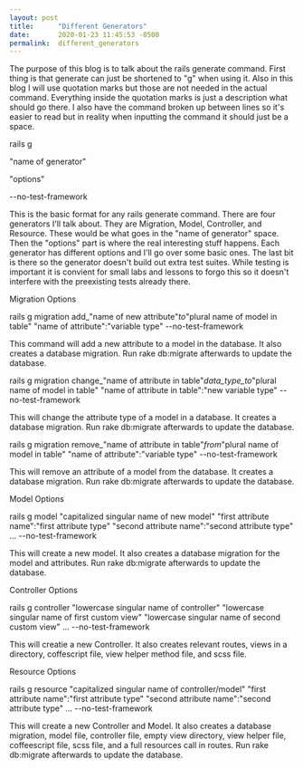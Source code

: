 ```yaml
---
layout: post
title:      "Different Generators"
date:       2020-01-23 11:45:53 -0500
permalink:  different_generators
---
```


The purpose of this blog is to talk about the rails generate command. First thing is that generate can just be shortened to "g" when using it. Also in this blog I will use quotation marks but those are not needed in the actual command. Everything inside the quotation marks is just a description what should go there. I also have the command broken up between lines so it's easier to read but in reality when inputting the command it should just be a space.

rails g

"name of generator"

"options"

--no-test-framework

This is the basic format for any rails generate command. There are four generators I'll talk about. They are Migration, Model, Controller, and Resource. These would be what goes in the "name of generator" space. Then the "options" part is where the real interesting stuff happens. Each generator has different options and I'll go over some basic ones. The last bit is there so the generator doesn't build out extra test suites. While testing is important it is convient for small labs and lessons to forgo this so it doesn't interfere with the preexisting tests already there.


Migration Options

rails g migration
add_"name of new attribute"_to_"plural name of model in table"
"name of attribute":"variable type"
--no-test-framework

This command will add a new attribute to a model in the database. It also creates a database migration. Run rake db:migrate afterwards to update the database.


rails g migration
change_"name of attribute in table"_data_type_to_"plural name of model in table"
"name of attribute in table":"new variable type"
--no-test-framework

This will change the attribute type of a model in a database. It creates a database migration. Run rake db:migrate afterwards to update the database.


rails g migration
remove_"name of attribute in table"_from_"plural name of model in table"
"name of attribute":"variable type"
--no-test-framework

This will remove an attribute of a model from the database. It creates a database migration. Run rake db:migrate afterwards to update the database.


Model Options

rails g model
"capitalized singular name of new model"
"first attribute name":"first attribute type"
"second attribute name":"second attribute type"
...
--no-test-framework

This will create a new model. It also creates a database migration for the model and attributes. Run rake db:migrate afterwards to update the database.


Controller Options

rails g controller
"lowercase singular name of controller"
"lowercase singular name of first custom view"
"lowercase singular name of second custom view"
...
--no-test-framework

This will creatie a new Controller. It also creates relevant routes, views in a directory, coffescript file, view helper method file, and scss file.


Resource Options

rails g resource
"capitalized singular name of controller/model"
"first attribute name":"first attribute type"
"second attribute name":"second attribute type"
...
--no-test-framework

This will create a new Controller and Model. It also creates a database migration, model file, controller file, empty view directory, view helper file, coffeescript file, scss file, and  a full resources call in routes. Run rake db:migrate afterwards to update the database.

